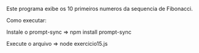 Este programa exibe os 10 primeiros numeros da sequencia de Fibonacci.

Como executar:

Instale o prompt-sync => npm install prompt-sync

Execute o arquivo => node exercicio15.js
